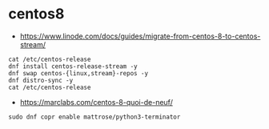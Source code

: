 # centos8


* https://www.linode.com/docs/guides/migrate-from-centos-8-to-centos-stream/
```
cat /etc/centos-release
dnf install centos-release-stream -y
dnf swap centos-{linux,stream}-repos -y
dnf distro-sync -y
cat /etc/centos-release
```


* https://marclabs.com/centos-8-quoi-de-neuf/

```
sudo dnf copr enable mattrose/python3-terminator
```

